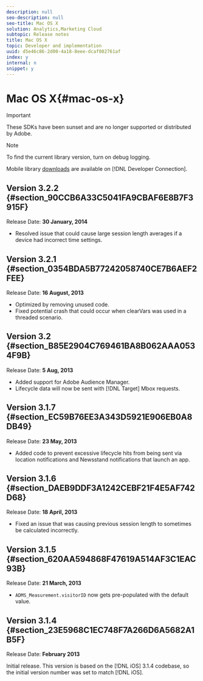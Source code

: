```yaml
---
description: null
seo-description: null
seo-title: Mac OS X
solution: Analytics,Marketing Cloud
subtopic: Release notes
title: Mac OS X
topic: Developer and implementation
uuid: d5e46c86-2d00-4a18-8eee-dcaf082761af
index: y
internal: n
snippet: y
---
```


# Mac OS X{#mac-os-x}

>[!IMPORTANT]
>
>These SDKs have been sunset and are no longer supported or distributed by Adobe.

>[!NOTE]
>
>To find the current library version, turn on debug logging.

Mobile library [downloads](https://marketing.adobe.com/developer/get-started/mobile/c-measuring-mobile-applications) are available on [!DNL Developer Connection].

## Version 3.2.2 {#section_90CCB6A33C5041FA9CBAF6E8B7F3915F}

Release Date: **30 January, 2014**

* Resolved issue that could cause large session length averages if a device had incorrect time settings.

## Version 3.2.1 {#section_0354BDA5B77242058740CE7B6AEF2FEE}

Release Date: **16 August, 2013**

* Optimized by removing unused code. 
* Fixed potential crash that could occur when clearVars was used in a threaded scenario.

## Version 3.2 {#section_B85E2904C769461BA8B062AAA0534F9B}

Release Date: **5 Aug, 2013**

* Added support for Adobe Audience Manager. 
* Lifecycle data will now be sent with [!DNL Target] Mbox requests.

## Version 3.1.7 {#section_EC59B76EE3A343D5921E906EB0A8DB49}

Release Date: **23 May, 2013**

* Added code to prevent excessive lifecycle hits from being sent via location notifications and Newsstand notifications that launch an app.

## Version 3.1.6 {#section_DAEB9DDF3A1242CEBF21F4E5AF742D68}

Release Date: **18 April, 2013**

* Fixed an issue that was causing previous session length to sometimes be calculated incorrectly.

## Version 3.1.5 {#section_620AA594868F47619A514AF3C1EAC93B}

Release Date: **21 March, 2013**

* `ADMS_Measurement.visitorID` now gets pre-populated with the default value.

## Version 3.1.4 {#section_23E5968C1EC748F7A266D6A5682A1B5F}

Release Date: **February 2013**

Initial release. This version is based on the [!DNL iOS] 3.1.4 codebase, so the initial version number was set to match [!DNL iOS]. 
